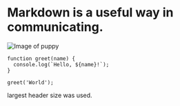 # Markdown is a useful way in communicating.
![Image of puppy](https://images.unsplash.com/photo-1591160690555-5debfba289f0?q=80&w=1528&auto=format&fit=crop&ixlib=rb-4.0.3&ixid=M3wxMjA3fDB8MHxwaG90by1wYWdlfHx8fGVufDB8fHx8fA%3D%3D)

```
function greet(name) {
  console.log(`Hello, ${name}!`);
}

greet('World');
```

largest header size was used.

